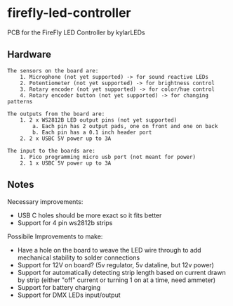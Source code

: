 # firefly-led-controller
PCB for the FireFly LED Controller by kylarLEDs


## Hardware
    The sensors on the board are:
        1. Microphone (not yet supported) -> for sound reactive LEDs
        2. Potentiometer (not yet supported) -> for brightness control
        3. Rotary encoder (not yet supported) -> for color/hue control
        4. Rotary encoder button (not yet supported) -> for changing patterns

    The outputs from the board are:
        1. 2 x WS2812B LED output pins (not yet supported)
            a. Each pin has 2 output pads, one on front and one on back
            b. Each pin has a 0.1 inch header port
        2. 2 x USBC 5V power up to 3A

    The input to the boards are:
        1. Pico programming micro usb port (not meant for power)
        2. 1 x USBC 5V power up to 3A


## Notes
Necessary improvements:
  * USB C holes should be more exact so it fits better
  * Support for 4 pin ws2812b strips
  

Possibile Improvements to make:
  * Have a hole on the board to weave the LED wire through to add mechanical stability to solder connections
  * Support for 12V on board? (5v regulator, 5v dataline, but 12v power)
  * Support for automatically detecting strip length based on current drawn by strip (either "off" current or turning 1 on at a time, need ammeter)
  * Support for battery charging
  * Support for DMX LEDs input/output
